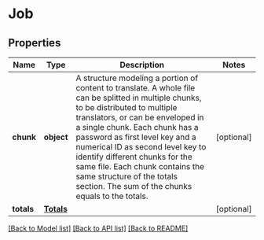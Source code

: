 # Job

## Properties
Name | Type | Description | Notes
------------ | ------------- | ------------- | -------------
**chunk** | **object** | A structure modeling a portion of content to translate.  A whole file can be splitted in multiple chunks, to be distributed to multiple translators, or can be enveloped in a single chunk. Each chunk has a password as first level key and a numerical ID as second level key to identify different chunks for the same file. Each chunk contains the same structure of the totals section. The sum of the chunks equals to the totals. | [optional] 
**totals** | [**Totals**](Totals.md) |  | [optional] 

[[Back to Model list]](../README.md#documentation-for-models) [[Back to API list]](../README.md#documentation-for-api-endpoints) [[Back to README]](../README.md)

